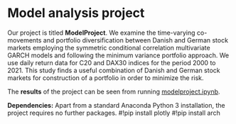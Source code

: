 # Model analysis project

Our project is titled **ModelProject**. We examine the time-varying co-movements and portfolio diversification between Danish and German stock markets employing the symmetric conditional correlation multivariate GARCH models and following the minimum variance portfolio approach. We use daily return data for C20 and DAX30 indices for the period 2000 to 2021. This study finds a useful combination of Danish and German stock markets for construction of a portfolio in order to minimize the risk.

The **results** of the project can be seen from running [modelproject.ipynb](modelproject.ipynb).

**Dependencies:** Apart from a standard Anaconda Python 3 installation, the project requires no further packages.
#!pip install plotly
#!pip install arch